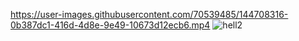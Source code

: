 
https://user-images.githubusercontent.com/70539485/144708316-0b387dc1-416d-4d8e-9e49-10673d12ecb6.mp4
![hell2](https://user-images.githubusercontent.com/70539485/144740984-961b5d83-6094-404f-8492-e012c1e0c13c.jpg)







